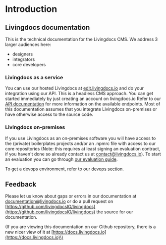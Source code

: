 # Introduction

## Livingdocs documentation

This is the technical documentation for the Livingdocs CMS. We address 3 larger audiences here:

* designers
* integrators
* core developers

### Livingdocs as a service

You can use our hosted Livingdocs at [edit.livingdocs.io](http://edit.livingdocs.io) and do your integration using our API. This is a headless CMS approach. You can get started immediately by just creating an account on livingdocs.io Refer to our [API documentation](https://edit.livingdocs.io/public-api.html#/public-api.html) for more information on the available endpoints. Most of this documentation assumes that you integrate Livingdocs on-premises or have otherwise access to the source code.

### Livingdocs on-premises

If you use Livingdocs as an on-premises software you will have access to the \(private\) boilerplates projects and/or an .npmrc file with access to our core repositories \(Note: this requires at least signing an evaluation contract, if you haven't done so already contact us at contact@livingdocs.io\). To start an evaluation you can go through [our evaluation guide](evaluation-guide/getting_started.md).

To get a devops environment, refer to our [devops section](devops/self-hosting/).

## Feedback

Please let us know about gaps or errors in our documentation at [documentation@livingdocs.io](mailto:%20documentation@livingdocs.io) or do a pull request on [https://github.com/livingdocsIO/livingdocs](https://github.com/livingdocsIO/livingdocs) the source for our documentation.

\(If you are viewing this documentation on our Github repository, there is a new nicer view of it at [https://docs.livingdocs.io](https://docs.livingdocs.io)\)

